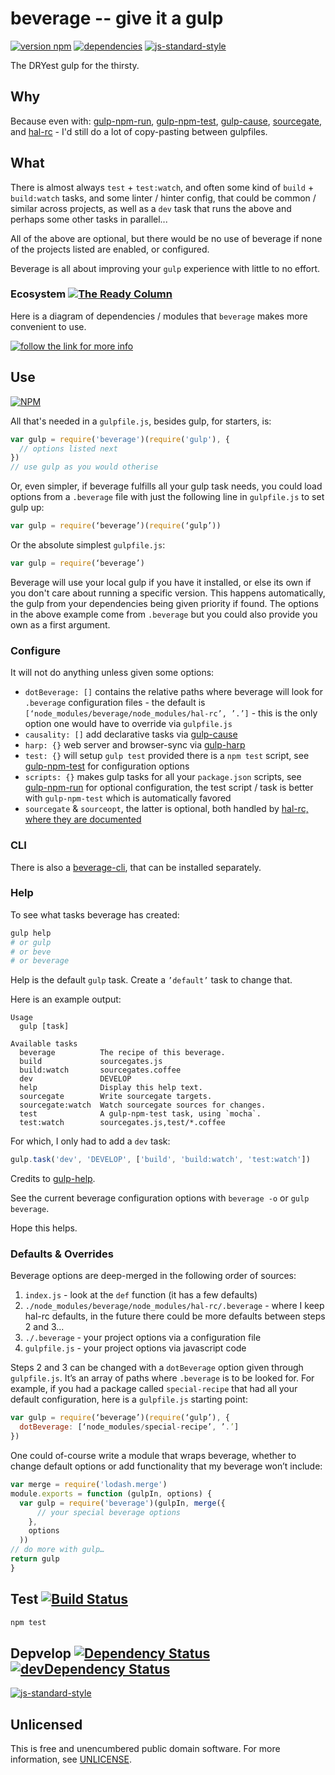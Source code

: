 # beverage -- give it a gulp

[![version npm](https://img.shields.io/npm/v/beverage.svg?style=flat-square)](https://www.npmjs.com/package/beverage)
[![dependencies](https://img.shields.io/david/gulpsome/beverage.svg?style=flat-square)](https://david-dm.org/gulpsome/beverage)
[![js-standard-style](https://img.shields.io/badge/code%20style-standard-brightgreen.svg?style=flat-square)](http://standardjs.com)

The DRYest gulp for the thirsty.

## Why

Because even with:
[gulp-npm-run](https://github.com/gulpsome/gulp-npm-run),
[gulp-npm-test](https://github.com/gulpsome/gulp-npm-test),
[gulp-cause](https://github.com/gulpsome/gulp-cause),
[sourcegate](https://github.com/orlin/sourcegate),
and [hal-rc](https://github.com/gulpsome/hal-rc) -
I'd still do a lot of copy-pasting between gulpfiles.

## What

There is almost always `test` + `test:watch`,
and often some kind of `build` + `build:watch` tasks,
and some linter / hinter config, that could be common /
similar across projects, as well as a `dev` task that
runs the above and perhaps some other tasks in parallel...

All of the above are optional, but there would be no use of beverage
if none of the projects listed are enabled, or configured.

Beverage is all about improving your `gulp` experience with little to no effort.

### Ecosystem [![The Ready Column](https://badge.waffle.io/gulpsome/beverage.png?label=ready&title=Urgent)](http://waffle.io/gulpsome/beverage)

Here is a diagram of dependencies / modules that `beverage` makes more convenient to use.

[![](doc/Beverage.jpg "follow the link for more info")](doc)

## Use

[![NPM](https://nodei.co/npm/beverage.png?mini=true)](https://www.npmjs.org/package/beverage)

All that's needed in a `gulpfile.js`, besides gulp, for starters, is:

```javascript
var gulp = require('beverage')(require('gulp'), {
  // options listed next
})
// use gulp as you would otherise
```

Or, even simpler, if beverage fulfills all your gulp task needs, you could load options from a `.beverage` file with just the following line in `gulpfile.js` to set gulp up:

```javascript
var gulp = require(‘beverage’)(require(‘gulp’))
```

Or the absolute simplest `gulpfile.js`:

```javascript
var gulp = require(‘beverage’)
```

Beverage will use your local gulp if you have it installed, or else its own if you don't care about running a specific version.  This happens automatically, the gulp from your dependencies being given priority if found.  The options in the above example come from `.beverage` but you could also provide you own as a first argument.

### Configure

It will not do anything unless given some options:

- `dotBeverage: []` contains the relative paths where beverage will look for `.beverage` configuration files - the default is `[‘node_modules/beverage/node_modules/hal-rc’, ’.’]` - this is the only option one would have to override via `gulpfile.js`
- `causality: []` add declarative tasks via [gulp-cause](https://github.com/gulpsome/gulp-cause)
- `harp: {}` web server and browser-sync via [gulp-harp](https://github.com/gulpsome/gulp-harp)
- `test: {}` will setup `gulp test` provided there is a `npm test` script, see [gulp-npm-test](https://github.com/gulpsome/gulp-npm-test#configure) for configuration options
- `scripts: {}` makes gulp tasks for all your `package.json` scripts, see [gulp-npm-run](https://github.com/gulpsome/gulp-npm-run#configure) for optional configuration, the test script / task is better with `gulp-npm-test` which is automatically favored
- `sourcegate` & `sourceopt`, the latter is optional, both handled by [hal-rc, where they are documented](https://github.com/gulpsome/hal-rc#configure)

### CLI

There is also a [beverage-cli](https://github.com/gulpsome/beverage-cli),
that can be installed separately.

### Help

To see what tasks beverage has created:

```sh
gulp help
# or gulp
# or beve
# or beverage
```

Help is the default `gulp` task.  Create a `’default’` task to change that.

Here is an example output:

```text
Usage
  gulp [task]

Available tasks
  beverage          The recipe of this beverage.
  build             sourcegates.js
  build:watch       sourcegates.coffee
  dev               DEVELOP
  help              Display this help text.
  sourcegate        Write sourcegate targets.
  sourcegate:watch  Watch sourcegate sources for changes.
  test              A gulp-npm-test task, using `mocha`.
  test:watch        sourcegates.js,test/*.coffee
```

For which, I only had to add a `dev` task:

```javascript
gulp.task('dev', 'DEVELOP', ['build', 'build:watch', 'test:watch'])
```

Credits to [gulp-help](https://www.npmjs.com/package/gulp-help).

See the current beverage configuration options with `beverage -o` or `gulp beverage`.

Hope this helps.

### Defaults & Overrides

Beverage options are deep-merged in the following order of sources:

1. `index.js` - look at the `def` function (it has a few defaults)
2. `./node_modules/beverage/node_modules/hal-rc/.beverage` - where I keep hal-rc defaults, in the future there could be more defaults between steps 2 and 3...
3. `./.beverage` - your project options via a configuration file
4. `gulpfile.js` - your project options via javascript code

Steps 2 and 3 can be changed with a `dotBeverage` option given through `gulpfile.js`.  It’s an array of paths where `.beverage` is to be looked for.  For example, if you had a package called `special-recipe` that had all your default configuration, here is a `gulpfile.js` starting point:

```javascript
var gulp = require(‘beverage’)(require(‘gulp’), {
  dotBeverage: [‘node_modules/special-recipe’, ’.’]
})
```

One could of-course write a module that wraps beverage, whether to change default options or add functionality that my beverage won’t include:

```javascript
var merge = require('lodash.merge')
module.exports = function (gulpIn, options) {
  var gulp = require('beverage')(gulpIn, merge({
      // your special beverage options
    },
    options
  ))
// do more with gulp…
return gulp
}
```

## Test [![Build Status](https://img.shields.io/travis/gulpsome/beverage.svg?style=flat)](https://travis-ci.org/gulpsome/beverage)

```sh
npm test
```

## Depvelop [![Dependency Status](https://david-dm.org/gulpsome/beverage.svg)](https://david-dm.org/gulpsome/beverage) [![devDependency Status](https://david-dm.org/gulpsome/beverage/dev-status.svg)](https://david-dm.org/gulpsome/beverage#info=devDependencies)

[![js-standard-style](https://cdn.rawgit.com/feross/standard/master/badge.svg)](https://github.com/feross/standard)

## Unlicensed

This is free and unencumbered public domain software.
For more information, see [UNLICENSE](http://unlicense.org).
